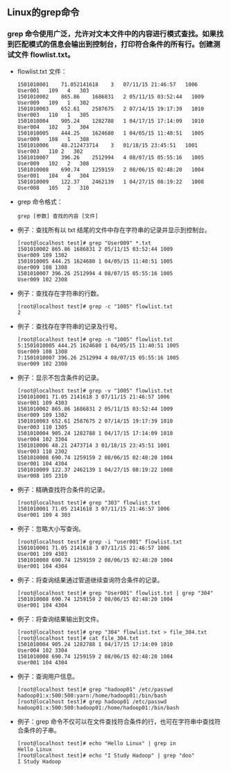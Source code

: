 ## Linux的grep命令

### grep 命令使用广泛，允许对文本文件中的内容进行模式查找。如果找到匹配模式的信息会输出到控制台，打印符合条件的所有行。创建测试文件 flowlist.txt。

* flowlist.txt 文件：

      1501010001    71.052141618    3   07/11/15 21:46:57   1006    User001   109   4   303
      1501010002    865.86    1686831   2 05/11/15 03:52:44   1009    User009   109   1   302
      1501010003    652.61    2587675   2 07/14/15 19:17:39   1010    User003   110   1   305
      1501010004    905.24    1282788   1 04/17/15 17:14:09   1010    User004   102   3   304
      1501010005    444.25    1624680   1 04/05/15 11:40:51   1005    User009   108   1   308
      1501010006    48.212473714    3   01/18/15 23:45:51   1001    User003   110 2   302
      1501010007    396.26    2512994   4 08/07/15 05:55:16   1005    User009   102   2   308
      1501010008    690.74    1259159   2 08/06/15 02:48:20   1004    User001   104   4   304
      1501010009    122.37    2462139   1 04/27/15 08:19:22   1008    User008   105   2   310
      
* grep 命令格式：

      grep [参数] 查找的内容 [文件]

* 例子：查找所有以 txt 结尾的文件中存在字符串的记录并显示到控制台。

      [root@localhost test]# grep "User009" *.txt
      1501010002 865.86 1686831 2 05/11/15 03:52:44 1009
      User009 109 1302
      1501010005 444.25 1624680 1 04/05/15 11:40:51 1005
      User009 108 1308
      1501010007 396.26 2512994 4 08/07/15 05:55:16 1005
      User009 102 2308


* 例子：查找存在字符串的行数。

      [root@localhost test]# grep -c "1005" flowlist.txt
      2
* 例子：查找存在字符串的记录及行号。

      [root@localhost test]# grep -n "1005" flowlist.txt
      5:1501010005 444.25 1624680 1 04/05/15 11:40:51 1005
      User009 108 1308
      7:1501010007 396.26 2512994 4 08/07/15 05:55:16 1005
      User009 102 2308

* 例子：显示不包含条件的记录。

      [root@localhost test]# grep -v "1005" flowlist.txt
      1501010001 71.05 2141618 3 07/11/15 21:46:57 1006
      User001 109 4303
      1501010002 865.86 1686831 2 05/11/15 03:52:44 1009
      User009 109 1302
      1501010003 652.61 2587675 2 07/14/15 19:17:39 1010
      User003 110 1305
      1501010004 905.24 1282788 1 04/17/15 17:14:09 1010
      User004 102 3304
      1501010006 48.21 2473714 3 01/18/15 23:45:51 1001
      User003 110 2302
      1501010008 690.74 1259159 2 08/06/15 02:48:20 1004
      User001 104 4304
      1501010009 122.37 2462139 1 04/27/15 08:19:22 1008
      User008 105 2310
* 例子：精确查找符合条件的记录。

      [root@localhost test]# grep "303" flowlist.txt
      1501010001 71.05 2141618 3 07/11/15 21:46:57 1006
      User001 109 4 303
* 例子：忽略大小写查询。

      [root@localhost test]# grep -i "user001" flowlist.txt
      1501010001 71.05 2141618 3 07/11/15 21:46:57 1006
      User001 109 4303
      1501010008 690.74 1259159 2 08/06/15 02:48:20 1004
      User001 104 4304
* 例子：将查询结果通过管道继续查询符合条件的记录。

      [root@localhost test]# grep "User001" flowlist.txt | grep "304"
      1501010008 690.74 1259159 2 08/06/15 02:48:20 1004
      User001 104 4304
* 例子：将查询结果输出到文件。

      [root@localhost test]# grep "304" flowlist.txt > file_304.txt
      [root@localhost test]# cat file_304.txt
      1501010004 905.24 1282788 1 04/17/15 17:14:09 1010
      User004 102 3304
      1501010008 690.74 1259159 2 08/06/15 02:48:20 1004
      User001 104 4304
* 例子：查询用户信息。

      [root@localhost test]# grep "hadoop01" /etc/passwd
      hadoop01:x:500:500:yarn:/home/hadoop01:/bin/bash
      [root@localhost test]# grep hadoop01 /etc/passwd
      hadoop01:x:500:500:hadoop01:/home/hadoop01:/bin/bash

* 例子：grep 命令不仅可以在文件查找符合条件的行，也可在字符串中查找符合条件的子串。

      [root@localhost test]# echo "Hello Linux" | grep in
      Hello Linux
      [root@localhost test]# echo "I Study Hadoop" | grep "doo"
      I Study Hadoop
